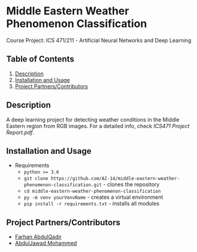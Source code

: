 # Middle Eastern Weather Phenomenon Classification
  
  Course Project: ICS 471/211 - Artificial Neural Networks and Deep Learning

## Table of Contents
1. [Description](#description)
2. [Installation and Usage](#installation-usage)
3. [Project Partners/Contributors](#contributors)

 ## Description <a name="description"><a/>
 A deep learning project for detecting weather conditions in the Middle Eastern region from RGB images. For a detailed info, check *ICS471 Project Report.pdf*.
 
 ## Installation and Usage <a name="installation-usage"><a/>
  - Requirements
    - `python >= 3.6`
    - `git clone https://github.com/AI-14/middle-eastern-weather-phenomenon-classification.git` - clones the repository
    - `cd middle-eastern-weather-phenomenon-classification`
    - `py -m venv yourVenvName` - creates a virtual environment
    - `pip install -r requirements.txt` - installs all modules

 ## Project Partners/Contributors <a name="contributors"><a/>
   - [Farhan AbdulQadir](https://github.com/Vegeterian)
   - [AbdulJawad Mohammed](https://github.com/abbaddon1001)
 
  
